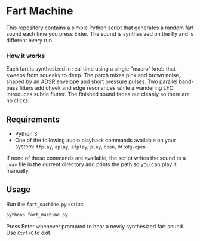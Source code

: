 # Fart Machine

This repository contains a simple Python script that generates a random fart sound each time you press Enter. The sound is synthesized on the fly and is different every run.

### How it works

Each fart is synthesized in real time using a single "macro" knob that sweeps
from squeaky to deep. The patch mixes pink and brown noise, shaped by an ADSR
envelope and short pressure pulses. Two parallel band-pass filters add cheek and
edge resonances while a wandering LFO introduces subtle flutter. The finished
sound fades out cleanly so there are no clicks.

## Requirements

- Python 3
- One of the following audio playback commands available on your system: `ffplay`, `aplay`, `afplay`, `play`, `open`, or `xdg-open`.

If none of these commands are available, the script writes the sound to a `.wav`
file in the current directory and prints the path so you can play it manually.

## Usage

Run the `fart_machine.py` script:

```bash
python3 fart_machine.py
```

Press Enter whenever prompted to hear a newly synthesized fart sound. Use `Ctrl+C` to exit.
